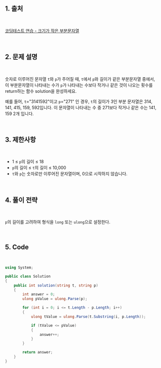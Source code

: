 ## 1. 출처

<br>

[코딩테스트 연습 - 크기가 작은 부분문자열](https://school.programmers.co.kr/learn/courses/30/lessons/147355)

<br>

## 2. 문제 설명

<br>

숫자로 이루어진 문자열 `t`와 `p`가 주어질 때, `t`에서 `p`와 길이가 같은 부분문자열 중에서, 이 부분문자열이 나타내는 수가 `p`가 나타내는 수보다 작거나 같은 것이 나오는 횟수를 return하는 함수 solution을 완성하세요.

예를 들어, `t`="3141592"이고 `p`="271" 인 경우, `t`의 길이가 3인 부분 문자열은 314, 141, 415, 159, 592입니다. 이 문자열이 나타내는 수 중 271보다 작거나 같은 수는 141, 159 2개 입니다.

<br>

## 3. 제한사항

<br>

- 1 ≤ `p`의 길이 ≤ 18
- `p`의 길이 ≤ `t`의 길이 ≤ 10,000
- `t`와 `p`는 숫자로만 이루어진 문자열이며, 0으로 시작하지 않습니다.

<br>

## 4. 풀이 전략

<br>
 
`p`의 길이를 고려하여 형식을 `long` 또는 `ulong`으로 설정한다.

<br>

## 5. Code

<br>

```cs
using System;

public class Solution
{
    public int solution(string t, string p)
    {
        int answer = 0;
        ulong pValue = ulong.Parse(p);

        for (int i = 0; i <= t.Length - p.Length; i++)
        {
            ulong tValue = ulong.Parse(t.Substring(i, p.Length));

            if (tValue <= pValue)
            {
                answer++;
            }
        }

        return answer;
    }
}
```